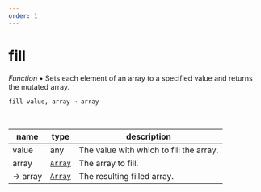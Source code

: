 ```yaml
---
order: 1
---
```

# fill

_Function_ &bull; Sets each element of an array to a specified value and returns the mutated array.

<pre><code>fill value, array &rarr; array</code></pre>
<br>

| name | type | description |
|------|------|-------------|
|value|any|The value with which to fill the array.|
|array|[`Array`][Array]|The array to fill.|
|&rarr; array|[`Array`][Array]|The resulting filled array.|




[Array]: https://developer.mozilla.org/en-US/docs/Web/JavaScript/Reference/Global_Objects/Array